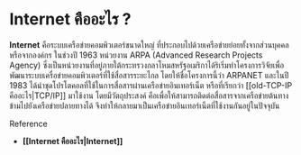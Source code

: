 # Internet คืออะไร ?
**Internet** คือระบบเครือข่ายคอมพิวเตอร์ขนาดใหญ่ ที่ประกอบไปด้วยเครือข่ายย่อยทั้งจากส่วนบุคคลหรือจากองค์กร ในช่วงปี 1963 หน่วยงาน ARPA (Advanced Research Projects Agency) ซึ่งเป็นหน่วยงานที่อยู่ภายใต้กระทรวงกลาโหมสหรัฐอเมริกาได้ริเริ่มทำโครงการวิจัยเพื่อพัฒนาระบบเครื่อข่ายคอมพิวเตอร์ที่ใช้สื่อสารระยะไกล โดยให้ชื่อโครงการนี้ว่า ARPANET และในปี 1983 ได้นำชุดโปรโตคอลที่ใช้ในการสื่อสารผ่านเครือข่ายอินเทอร์เน็ต หรือที่เรียกว่า  [[old-TCP-IP คืออะไร|TCP/IP]] มาใช้งาน โดยมีวัตถุประสงค์ คือเพื่อให้สามารถติดต่อสื่อสารจากเครือข่ายต้นทางข้ามไปยังเครือข่ายปลายทางได้ จึงทำให้กลายมาเป็นเครือข่ายอินเทอร์เน็ตที่ใช้งานกันอยู่ในปัจจุบัน

Reference
- **[[Internet คืออะไร|Internet]]**